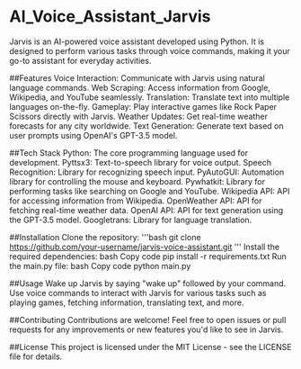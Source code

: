 # AI_Voice_Assistant_Jarvis

Jarvis is an AI-powered voice assistant developed using Python. It is designed to perform various tasks through voice commands, making it your go-to assistant for everyday activities.

##Features
Voice Interaction: Communicate with Jarvis using natural language commands.
Web Scraping: Access information from Google, Wikipedia, and YouTube seamlessly.
Translation: Translate text into multiple languages on-the-fly.
Gameplay: Play interactive games like Rock Paper Scissors directly with Jarvis.
Weather Updates: Get real-time weather forecasts for any city worldwide.
Text Generation: Generate text based on user prompts using OpenAI's GPT-3.5 model.

##Tech Stack
Python: The core programming language used for development.
Pyttsx3: Text-to-speech library for voice output.
Speech Recognition: Library for recognizing speech input.
PyAutoGUI: Automation library for controlling the mouse and keyboard.
Pywhatkit: Library for performing tasks like searching on Google and YouTube.
Wikipedia API: API for accessing information from Wikipedia.
OpenWeather API: API for fetching real-time weather data.
OpenAI API: API for text generation using the GPT-3.5 model.
Googletrans: Library for language translation.

##Installation
Clone the repository:
'''bash
git clone https://github.com/your-username/jarvis-voice-assistant.git
'''
Install the required dependencies:
bash
Copy code
pip install -r requirements.txt
Run the main.py file:
bash
Copy code
python main.py

##Usage
Wake up Jarvis by saying "wake up" followed by your command.
Use voice commands to interact with Jarvis for various tasks such as playing games, fetching information, translating text, and more.

##Contributing
Contributions are welcome! Feel free to open issues or pull requests for any improvements or new features you'd like to see in Jarvis.

##License
This project is licensed under the MIT License - see the LICENSE file for details.
